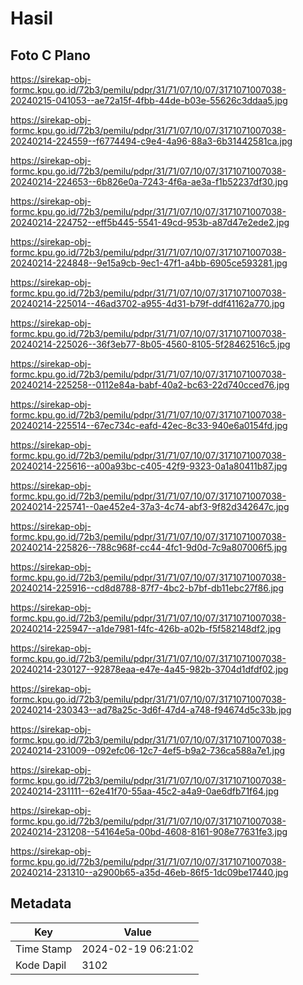 # Hasil

## Foto C Plano

https://sirekap-obj-formc.kpu.go.id/72b3/pemilu/pdpr/31/71/07/10/07/3171071007038-20240215-041053--ae72a15f-4fbb-44de-b03e-55626c3ddaa5.jpg

https://sirekap-obj-formc.kpu.go.id/72b3/pemilu/pdpr/31/71/07/10/07/3171071007038-20240214-224559--f6774494-c9e4-4a96-88a3-6b31442581ca.jpg

https://sirekap-obj-formc.kpu.go.id/72b3/pemilu/pdpr/31/71/07/10/07/3171071007038-20240214-224653--6b826e0a-7243-4f6a-ae3a-f1b52237df30.jpg

https://sirekap-obj-formc.kpu.go.id/72b3/pemilu/pdpr/31/71/07/10/07/3171071007038-20240214-224752--eff5b445-5541-49cd-953b-a87d47e2ede2.jpg

https://sirekap-obj-formc.kpu.go.id/72b3/pemilu/pdpr/31/71/07/10/07/3171071007038-20240214-224848--9e15a9cb-9ec1-47f1-a4bb-6905ce593281.jpg

https://sirekap-obj-formc.kpu.go.id/72b3/pemilu/pdpr/31/71/07/10/07/3171071007038-20240214-225014--46ad3702-a955-4d31-b79f-ddf41162a770.jpg

https://sirekap-obj-formc.kpu.go.id/72b3/pemilu/pdpr/31/71/07/10/07/3171071007038-20240214-225026--36f3eb77-8b05-4560-8105-5f28462516c5.jpg

https://sirekap-obj-formc.kpu.go.id/72b3/pemilu/pdpr/31/71/07/10/07/3171071007038-20240214-225258--0112e84a-babf-40a2-bc63-22d740cced76.jpg

https://sirekap-obj-formc.kpu.go.id/72b3/pemilu/pdpr/31/71/07/10/07/3171071007038-20240214-225514--67ec734c-eafd-42ec-8c33-940e6a0154fd.jpg

https://sirekap-obj-formc.kpu.go.id/72b3/pemilu/pdpr/31/71/07/10/07/3171071007038-20240214-225616--a00a93bc-c405-42f9-9323-0a1a80411b87.jpg

https://sirekap-obj-formc.kpu.go.id/72b3/pemilu/pdpr/31/71/07/10/07/3171071007038-20240214-225741--0ae452e4-37a3-4c74-abf3-9f82d342647c.jpg

https://sirekap-obj-formc.kpu.go.id/72b3/pemilu/pdpr/31/71/07/10/07/3171071007038-20240214-225826--788c968f-cc44-4fc1-9d0d-7c9a807006f5.jpg

https://sirekap-obj-formc.kpu.go.id/72b3/pemilu/pdpr/31/71/07/10/07/3171071007038-20240214-225916--cd8d8788-87f7-4bc2-b7bf-db11ebc27f86.jpg

https://sirekap-obj-formc.kpu.go.id/72b3/pemilu/pdpr/31/71/07/10/07/3171071007038-20240214-225947--a1de7981-f4fc-426b-a02b-f5f582148df2.jpg

https://sirekap-obj-formc.kpu.go.id/72b3/pemilu/pdpr/31/71/07/10/07/3171071007038-20240214-230127--92878eaa-e47e-4a45-982b-3704d1dfdf02.jpg

https://sirekap-obj-formc.kpu.go.id/72b3/pemilu/pdpr/31/71/07/10/07/3171071007038-20240214-230343--ad78a25c-3d6f-47d4-a748-f94674d5c33b.jpg

https://sirekap-obj-formc.kpu.go.id/72b3/pemilu/pdpr/31/71/07/10/07/3171071007038-20240214-231009--092efc06-12c7-4ef5-b9a2-736ca588a7e1.jpg

https://sirekap-obj-formc.kpu.go.id/72b3/pemilu/pdpr/31/71/07/10/07/3171071007038-20240214-231111--62e41f70-55aa-45c2-a4a9-0ae6dfb71f64.jpg

https://sirekap-obj-formc.kpu.go.id/72b3/pemilu/pdpr/31/71/07/10/07/3171071007038-20240214-231208--54164e5a-00bd-4608-8161-908e77631fe3.jpg

https://sirekap-obj-formc.kpu.go.id/72b3/pemilu/pdpr/31/71/07/10/07/3171071007038-20240214-231310--a2900b65-a35d-46eb-86f5-1dc09be17440.jpg


## Metadata

| Key        | Value               |
| ---------- | ------------------- |
| Time Stamp | 2024-02-19 06:21:02 |
| Kode Dapil | 3102                |



